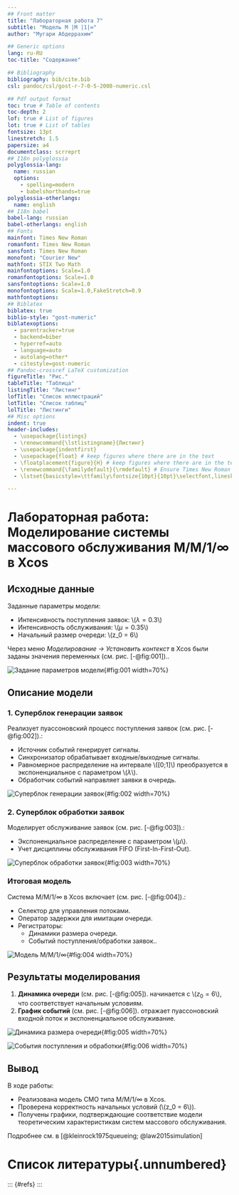 ```yaml
---
## Front matter
title: "Лабораторная работа 7"
subtitle: "Модель M |M |1|∞"
author: "Мугари Абдеррахим"

## Generic options
lang: ru-RU
toc-title: "Содержание"

## Bibliography
bibliography: bib/cite.bib
csl: pandoc/csl/gost-r-7-0-5-2008-numeric.csl

## Pdf output format
toc: true # Table of contents
toc-depth: 2
lof: true # List of figures
lot: true # List of tables
fontsize: 13pt
linestretch: 1.5
papersize: a4
documentclass: scrreprt
## I18n polyglossia
polyglossia-lang:
  name: russian
  options:
    - spelling=modern
    - babelshorthands=true
polyglossia-otherlangs:
  name: english
## I18n babel
babel-lang: russian
babel-otherlangs: english
## Fonts
mainfont: Times New Roman
romanfont: Times New Roman
sansfont: Times New Roman
monofont: "Courier New"
mathfont: STIX Two Math
mainfontoptions: Scale=1.0
romanfontoptions: Scale=1.0
sansfontoptions: Scale=1.0
monofontoptions: Scale=1.0,FakeStretch=0.9
mathfontoptions:
## Biblatex
biblatex: true
biblio-style: "gost-numeric"
biblatexoptions:
  - parentracker=true
  - backend=biber
  - hyperref=auto
  - language=auto
  - autolang=other*
  - citestyle=gost-numeric
## Pandoc-crossref LaTeX customization
figureTitle: "Рис."	
tableTitle: "Таблица"
listingTitle: "Листинг"
lofTitle: "Список иллюстраций"
lotTitle: "Список таблиц"
lolTitle: "Листинги"
## Misc options
indent: true
header-includes:
  - \usepackage{listings}
  - \renewcommand{\lstlistingname}{Листинг}
  - \usepackage{indentfirst}
  - \usepackage{float} # keep figures where there are in the text
  - \floatplacement{figure}{H} # keep figures where there are in the text
  - \renewcommand{\familydefault}{\rmdefault} # Ensure Times New Roman for main text
  - \lstset{basicstyle=\ttfamily\fontsize{10pt}{10pt}\selectfont,lineskip=-1pt} 

---
```


# Лабораторная работа: Моделирование системы массового обслуживания M/M/1/∞ в Xcos

## Исходные данные
Заданные параметры модели:
- Интенсивность поступления заявок: \\($\lambda = 0.3$\\)
- Интенсивность обслуживания: \\($\mu = 0.35$\\)
- Начальный размер очереди: \\(z_0 = 6\\)

Через меню *Моделирование → Установить контекст* в Xcos были заданы значения переменных (см. рис. [-@fig:001])..

![Задание параметров модели](image/1.png){#fig:001 width=70%}

## Описание модели

### 1. Суперблок генерации заявок
Реализует пуассоновский процесс поступления заявок (см. рис. [-@fig:002]).:
- Источник событий генерирует сигналы.
- Синхронизатор обрабатывает входные/выходные сигналы.
- Равномерное распределение на интервале \\([0;1]\\) преобразуется в экспоненциальное с параметром \\($\lambda$\\).
- Обработчик событий направляет заявки в очередь.

![Суперблок генерации заявок](image/2.png){#fig:002 width=70%}

### 2. Суперблок обработки заявок
Моделирует обслуживание заявок (см. рис. [-@fig:003]).:
- Экспоненциальное распределение с параметром \\($\mu$\\).
- Учет дисциплины обслуживания FIFO (First-In-First-Out).

![Суперблок обработки заявок](image/3.png){#fig:003 width=70%}

### Итоговая модель
Система M/M/1/∞ в Xcos включает (см. рис. [-@fig:004]).:
- Селектор для управления потоками.
- Оператор задержки для имитации очереди.
- Регистраторы: 
  - Динамики размера очереди.
  - Событий поступления/обработки заявок..

![Модель M/M/1/∞](image/4.png){#fig:004 width=70%}

## Результаты моделирования
1. **Динамика очереди** (см. рис. [-@fig:005]). начинается с \\($z_0 = 6$\\), что соответствует начальным условиям.
2. **График событий** (см. рис. [-@fig:006]). отражает пуассоновский входной поток и экспоненциальное обслуживание.

![Динамика размера очереди](image/6.png){#fig:005 width=70%}

![События поступления и обработки](image/5.png){#fig:006 width=70%}

## Вывод
В ходе работы:
- Реализована модель СМО типа M/M/1/∞ в Xcos.
- Проверена корректность начальных условий (\\(z_0 = 6\\)).
- Получены графики, подтверждающие соответствие модели теоретическим характеристикам систем массового обслуживания.


Подробнее см. в [@kleinrock1975queueing; @law2015simulation]

# Список литературы{.unnumbered}

::: {#refs}
:::

